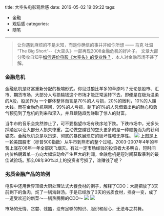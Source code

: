 title: 大空头电影观后感
date: 2016-05-02 19:09:22
tags: 
- 金融
- 观后感
categories:
- 随笔
---

> 让你遇到麻烦的不是未知，而是你确信的事并非如你所想 —— 马克 吐温
> “The Big Short“--《大空头》一部再现2008金融危机的好片子。
> 文章大部分吸收自知乎[如何评价电影《大空头》的专业性？](https://www.zhihu.com/question/39012069)，本人对金融市场不甚了解。

### 金融危机
金融危机是财富重新分配的极端形式。你见过狼比羊多的草原吗？无论是股市、汇市、期货市场，大部分人亏损输钱这个市场才能正常运转下去。即便是在极为温柔的A股，股民作为 一个群体整体而言是70%的人亏损，20%的微利，10%的人赚大钱。而在金融危机期间，99%的人亏损，剩下的1%的人凭借着出色的耐心和勇气预见到了危机的到来和深入，并且跟随趋势赚取了惊人的财富。

当牛市的音乐会突然停止了，可不要指望市场有秩序地下跌。下跌市场中，光多头踩踏足以让大部分人损失惨重，主动做空赚钱的空头更多的是一种顺势而为的获利姿态。金融危机总是以迅速、彻底的暴跌展现它的破坏性和无序性。
![](/images/usa_stock_chart_example.png)
上图是上一轮美国股市（标普500指数）从牛市到熊市的整个过程。2003-2007年4年的辛苦上涨在08年一年全部灰飞烟灭。有过一定市场经验的投资者大多明白，短时间内价格朝着单一方向大幅波动会产生巨大的利润，金融危机是短时间获取暴利的最佳试验场。那么08年90%以上的投资者亏损了，谁赚钱了呢？

### 劣质金融产品的范例

电影中还用世界顶级大厨处理法式大餐食材的例子，解释了CDO：大厨把放了3天前剩下的鱼肉，炖了一锅海鲜汤。于是已经放了3天的劣质食材，摇身一变，成了一道受欢迎的新菜～一锅热腾腾的CDO～
![](/images/cdo_example1.png)
![](/images/cdo_example2.png)

市场的无情、贪婪、残酷，没有足够的知识、胆识和耐心，无法与之共舞。
